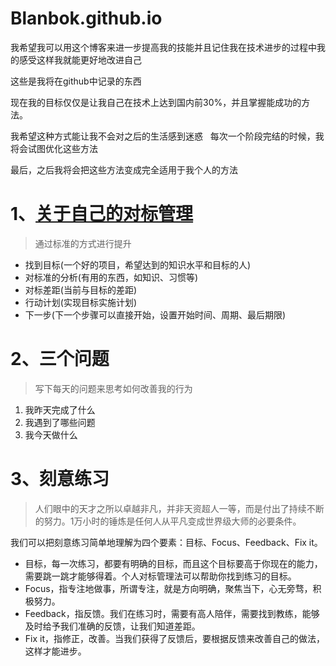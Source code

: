 # Blanbok.github.io

  我希望我可以用这个博客来进一步提高我的技能并且记住我在技术进步的过程中我的感受这样我就能更好地改进自己
  
  这些是我将在github中记录的东西
  
  现在我的目标仅仅是让我自己在技术上达到国内前30%，并且掌握能成功的方法。
  
  我希望这种方式能让我不会对之后的生活感到迷惑
  
  每次一个阶段完结的时候，我将会试图优化这些方法
  
  最后，之后我将会把这些方法变成完全适用于我个人的方法
 
# 1、[关于自己的对标管理](https://github.com/Blanbok/AboutMyOwnBenchmarkingManagement/blob/master/README.md)
    
> 通过标准的方式进行提升
-  找到目标(一个好的项目，希望达到的知识水平和目标的人)
-  对标准的分析(有用的东西，如知识、习惯等)
-  对标差距(当前与目标的差距)
-  行动计划(实现目标实施计划)
-  下一步(下一个步骤可以直接开始，设置开始时间、周期、最后期限)

# 2、三个问题
> 写下每天的问题来思考如何改善我的行为

1. 我昨天完成了什么
2. 我遇到了哪些问题
3. 我今天做什么

# 3、刻意练习
> 人们眼中的天才之所以卓越非凡，并非天资超人一等，而是付出了持续不断的努力。1万小时的锤炼是任何人从平凡变成世界级大师的必要条件。

我们可以把刻意练习简单地理解为四个要素：目标、Focus、Feedback、Fix it。

- 目标，每一次练习，都要有明确的目标，而且这个目标要高于你现在的能力，需要跳一跳才能够得着。个人对标管理法可以帮助你找到练习的目标。
- Focus，指专注地做事，所谓专注，就是方向明确，聚焦当下，心无旁骛，积极努力。
- Feedback，指反馈。我们在练习时，需要有高人陪伴，需要找到教练，能够及时给予我们准确的反馈，让我们知道差距。
- Fix it，指修正，改善。当我们获得了反馈后，要根据反馈来改善自己的做法，这样才能进步。 
